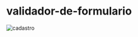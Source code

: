 # validador-de-formulario
![cadastro](https://user-images.githubusercontent.com/88171582/133946952-9555281b-3c77-41b6-8d37-6cd09634343a.JPG)
